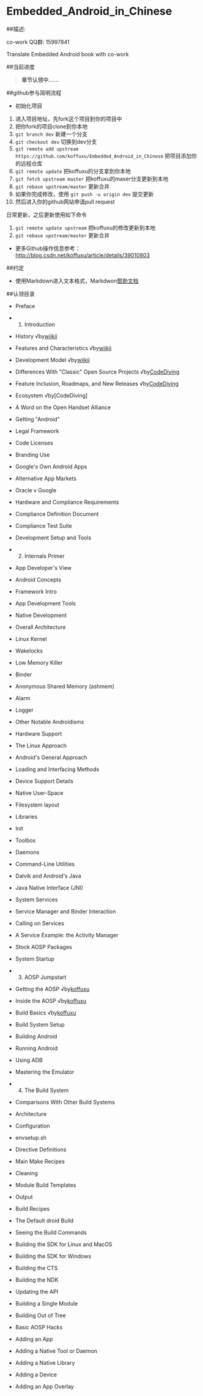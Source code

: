 Embedded_Android_in_Chinese
===========================



##描述:

co-work QQ群: 15997841

Translate Embedded Android book with co-work


##当前进度

> **章节认领中......**


##github参与简明流程

* 初始化项目
1. 进入项目地址，先fork这个项目到你的项目中
2. 把你fork的项目clone到你本地
3. `git branch dev` 新建一个分支
4. `git checkout dev` 切换到dev分支
5. `git remote add upstream https://github.com/koffuxu/Embedded_Android_in_Chinese` 把项目添加你的远程仓库
6. `git remote update` 把koffuxu的分支拿到你本地
7. `git fetch upstream master` 把koffuxu的maser分支更新到本地
8. `git rebase upstream/master` 更新合并
9. 如果你完成修改，使用 `git push -u origin dev` 提交更新
10. 然后进入你的github网站申请pull request

日常更新，之后更新使用如下命令

1. `git remote update upstream`  把koffuxu的修改更新到本地
2. `git rebase upstream/master` 更新合并

* 更多Github操作信息参考：http://blog.csdn.net/koffuxu/article/details/39010803

##约定

* 使用Markdown进入文本格式，Markdwon[帮助文档](<https://help.github.com/articles/markdown-basics>)
  

##认领目录

* Preface
* 1. Introduction  
 * History      √by[wiikii]()
 * Features and Characteristics         √by[wiikii]() 
 * Development Model            √by[wiikii]()
 * Differences With "Classic" Open Source Projects      √by[CodeDiving]()
 * Feature Inclusion, Roadmaps, and New Releases        √by[CodeDiving]()
 * Ecosystem    √by[CodeDiving]
 * A Word on the Open Handset Alliance 
 * Getting "Android" 
 * Legal Framework 
 * Code Licenses 
 * Branding Use 
 * Google's Own Android Apps 
 * Alternative App Markets 
 * Oracle v Google 
 * Hardware and Compliance Requirements 
 * Compliance Definition Document 
 * Compliance Test Suite 
 * Development Setup and Tools 

* 2. Internals Primer
 * App Developer's View 
 * Android Concepts 
 * Framework Intro 
 * App Development Tools 
 * Native Development 
 * Overall Architecture 
 * Linux Kernel 
 * Wakelocks 
 * Low Memory Killer 
 * Binder 
 * Anonymous Shared Memory (ashmem) 
 * Alarm 
 * Logger 
 * Other Notable Androidisms 
 * Hardware Support 
 * The Linux Approach 
 * Android's General Approach 
 * Loading and Interfacing Methods 
 * Device Support Details 
 * Native User-Space 
 * Filesystem layout 
 * Libraries 
 * Init 
 * Toolbox 
 * Daemons 
 * Command-Line Utilities 
 * Dalvik and Android's Java 
 * Java Native Interface (JNI) 
 * System Services 
 * Service Manager and Binder Interaction 
 * Calling on Services 
 * A Service Example: the Activity Manager 
 * Stock AOSP Packages 
 * System Startup 

* 3. AOSP Jumpstart 
 * Getting the AOSP      √by[koffuxu](https://github.com/koffuxu) 
 * Inside the AOSP       √by[koffuxu](https://github.com/koffuxu)
 * Build Basics          √by[koffuxu](https://github.com/koffuxu)
 * Build System Setup 
 * Building Android 
 * Running Android 
 * Using ADB 
 * Mastering the Emulator 

* 4. The Build System
 * Comparisons With Other Build Systems 
 * Architecture 
 * Configuration 
 * envsetup.sh 
 * Directive Definitions
 * Main Make Recipes 
 * Cleaning 
 * Module Build Templates 
 * Output 
 * Build Recipes 
 * The Default droid Build 
 * Seeing the Build Commands 
 * Building the SDK for Linux and MacOS 
 * Building the SDK for Windows 
 * Building the CTS 
 * Building the NDK 
 * Updating the API 
 * Building a Single Module 
 * Building Out of Tree 
 * Basic AOSP Hacks 
 * Adding an App 
 * Adding a Native Tool or Daemon 
 * Adding a Native Library 
 * Adding a Device 
 * Adding an App Overlay
